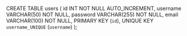 CREATE TABLE users (
  id INT NOT NULL AUTO_INCREMENT,
  username VARCHAR(50) NOT NULL,
  password VARCHAR(255) NOT NULL,
  email VARCHAR(100) NOT NULL,
  PRIMARY KEY (`id`),
  UNIQUE KEY `username_UNIQUE` (`username`)
);